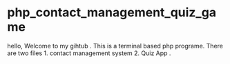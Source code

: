 # php_contact_management_quiz_game
hello, Welcome to my gihtub . This is a terminal based php programe. There are two files 1. contact management system 2. Quiz App . 
